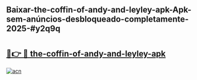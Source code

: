 ## Baixar-the-coffin-of-andy-and-leyley-apk-Apk-sem-anúncios-desbloqueado-completamente-2025-#y2q9q

# <h2><a href="https://ainizakaria.my?title=the-coffin-of-andy-and-leyley-apk&ref=20M">🔗👉 🔴 the-coffin-of-andy-and-leyley-apk</a></h2>

[![acn](https://github.com/user-attachments/assets/0f9c940e-d8b0-45ae-aac7-cd30a18b3e1c)](https://ainizakaria.my?title=the-coffin-of-andy-and-leyley-apk&ref=20M)

